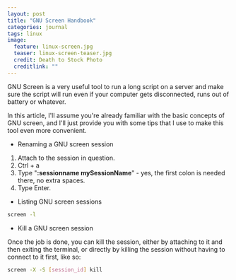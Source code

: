```yaml
---
layout: post
title: "GNU Screen Handbook"
categories: journal
tags: linux
image:
  feature: linux-screen.jpg
  teaser: linux-screen-teaser.jpg
  credit: Death to Stock Photo
  creditlink: ""
---
```


GNU Screen is a very useful tool to run a long script on a server and make sure the script will run even if your computer gets disconnected, runs out of battery or whatever.

In this article, I'll assume you're already familiar with the basic concepts of GNU screen, and I'll just provide you with some tips that I use to make this tool even more convenient.

* Renaming a GNU screen session

1. Attach to the session in question.
2. Ctrl + a
3. Type "**:sessionname mySessionName**" - yes, the first colon is needed there, no extra spaces.
4. Type Enter.

* Listing GNU screen sessions

```bash
screen -l
```
* Kill a GNU screen session

Once the job is done, you can kill the session, either by attaching to it and then exiting the terminal, or directly by killing the session without having to connect to it first, like so:

```bash
screen -X -S [session_id] kill
```
